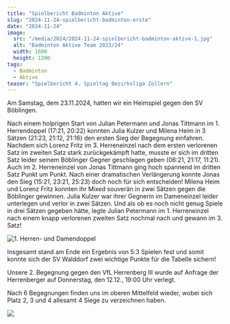 ```yaml
---
title: "Spielbericht Badminton Aktive"
slug: "2024-11-24-spielbericht-badminton-erste"
date: "2024-11-24"
image:
  src: "/media/2024/2024-11-24-spielbericht-badminton-aktive-1.jpg"
  alt: "Badminton Aktive Team 2023/24"
  width: 1600
  height: 1200
tags:
  - Badminton
  - Aktive
teaser: "Spielbericht 4. Spieltag Bezirksliga Zollern"
---
```

Am Samstag, dem 23.11.2024, hatten wir ein Heimspiel gegen den SV Böblingen.

Nach einem holprigen Start von Julian Petermann und Jonas Tittmann im 1. Herrendoppel (17:21, 20:22) konnten Julia
Kulzer und Milena Heim in 3 Sätzen (21:23, 21:12, 21:16) den ersten Sieg der Begegnung einfahren. Nachdem sich Lorenz
Fritz im 3. Herreneinzel nach dem ersten verlorenen Satz im zweiten Satz stark zurückgekämpft hatte, musste er sich im
dritten Satz leider seinem Böblinger Gegner geschlagen geben (06:21, 21:17, 11:21). Auch im 2. Herreneinzel von Jonas
Tittmann ging hoch spannend im dritten Satz Punkt um Punkt. Nach einer dramatischen Verlängerung konnte Jonas den Sieg
(15:21, 23:21, 25:23) doch noch für sich entscheiden! Milena Heim und Lorenz Fritz konnten ihr Mixed souverän in zwei
Sätzen gegen die Böblinger gewinnen. Julia Kulzer war ihrer Gegnerin im Dameneinzel leider unterlegen und verlor in zwei
Sätzen. Und als ob es noch nicht genug Spiele in drei Sätzen gegeben hätte, legte Julian Petermann im 1. Herreneinzel
nach einem knapp verlorenen zweiten Satz nochmal nach und gewann im 3. Satz!

![1. Herren- und Damendoppel](/media/2024/2024-11-24-spielbericht-badminton-aktive-2.jpg)

Insgesamt stand am Ende ein Ergebnis von 5:3 Spielen fest und somit konnte sich der SV Walddorf zwei wichtige Punkte für
die Tabelle sichern!

Unsere 2. Begegnung gegen den VfL Herrenberg III wurde auf Anfrage der Herrenberger auf Donnerstag, den 12.12., 19:00 Uhr
verlegt.

Nach 6 Begegnungen finden uns im oberen Mittelfeld wieder, wobei sich Platz 2, 3 und 4 allesamt 4 Siege zu verzeichnen
haben.

![](/media/2024/2024-11-24-spielbericht-badminton-aktive.jpg)
